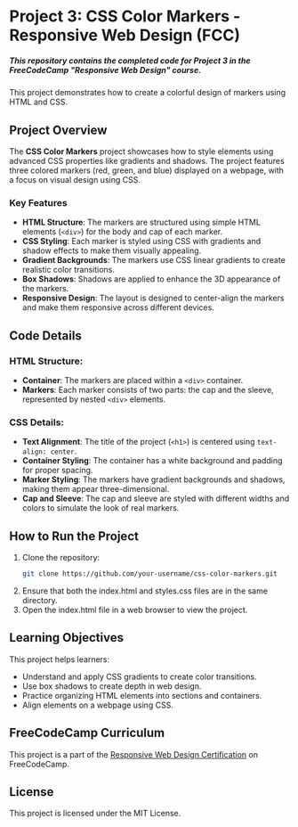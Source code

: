 # Project 3: CSS Color Markers - Responsive Web Design (FCC)

##### This repository contains the completed code for Project 3 in the FreeCodeCamp "Responsive Web Design" course. 

This project demonstrates how to create a colorful design of markers using HTML and CSS.

## Project Overview

The **CSS Color Markers** project showcases how to style elements using advanced CSS properties like gradients and shadows. The project features three colored markers (red, green, and blue) displayed on a webpage, with a focus on visual design using CSS.

### Key Features

- **HTML Structure**: The markers are structured using simple HTML elements (`<div>`) for the body and cap of each marker.
- **CSS Styling**: Each marker is styled using CSS with gradients and shadow effects to make them visually appealing.
- **Gradient Backgrounds**: The markers use CSS linear gradients to create realistic color transitions.
- **Box Shadows**: Shadows are applied to enhance the 3D appearance of the markers.
- **Responsive Design**: The layout is designed to center-align the markers and make them responsive across different devices.

## Code Details

### HTML Structure:

- **Container**: The markers are placed within a `<div>` container.
- **Markers**: Each marker consists of two parts: the cap and the sleeve, represented by nested `<div>` elements.
  
### CSS Details:

- **Text Alignment**: The title of the project (`<h1>`) is centered using `text-align: center`.
- **Container Styling**: The container has a white background and padding for proper spacing.
- **Marker Styling**: The markers have gradient backgrounds and shadows, making them appear three-dimensional.
- **Cap and Sleeve**: The cap and sleeve are styled with different widths and colors to simulate the look of real markers.

## How to Run the Project

1. Clone the repository:
   ```bash
   git clone https://github.com/your-username/css-color-markers.git
2. Ensure that both the index.html and styles.css files are in the same directory.
3. Open the index.html file in a web browser to view the project.

## Learning Objectives

This project helps learners:
- Understand and apply CSS gradients to create color transitions.
- Use box shadows to create depth in web design.
- Practice organizing HTML elements into sections and containers.
- Align elements on a webpage using CSS.

## FreeCodeCamp Curriculum

This project is a part of the [Responsive Web Design Certification](https://www.freecodecamp.org/learn/2022/responsive-web-design/) on FreeCodeCamp.

## License

This project is licensed under the MIT License.
